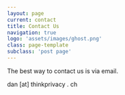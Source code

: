 ```yaml
---
layout: page
current: contact
title: Contact Us
navigation: true
logo: 'assets/images/ghost.png'
class: page-template
subclass: 'post page'
---
```


The best way to contact us is via email.

dan [at] thinkprivacy . ch

